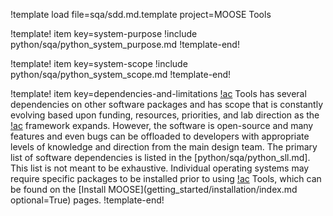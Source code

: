 !template load file=sqa/sdd.md.template project=MOOSE Tools

!template! item key=system-purpose
!include python/sqa/python_system_purpose.md
!template-end!

!template! item key=system-scope
!include python/sqa/python_system_scope.md
!template-end!

!template! item key=dependencies-and-limitations
[!ac](MOOSE) Tools has several dependencies on other software packages and has scope that
is constantly evolving based upon funding, resources, priorities, and lab direction as the [!ac](MOOSE)
framework expands. However, the software is open-source and many features and even bugs can be offloaded
to developers with appropriate levels of knowledge and direction from the main design team. The primary
list of software dependencies is listed in the [python/sqa/python_sll.md]. This list is not meant to
be exhaustive. Individual operating systems may require specific packages to be installed prior to
using [!ac](MOOSE) Tools, which can be found on the [Install MOOSE](getting_started/installation/index.md optional=True) pages.
!template-end!
